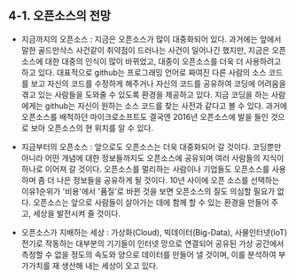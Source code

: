 ## 4-1. 오픈소스의 전망
* 지금까지의 오픈소스 : 지금은 오픈소스가 많이 대중화되어 있다. 과거에는 앞에서 말한 골드만삭스 사건같이 취약점이 드러나는 사건이 일어나긴 했지만, 지금은 오픈소스에 대한 대중의 인식이 많이 바뀌었고, 대중이 오픈소스를 더욱 더 사용하려고 하고 있다. 대표적으로 github는 프로그래밍 언어로 짜여진 다른 사람의 소스 코드를 보고 자신의 코드를 수정하게 해주거나 자신의 코드를 공유하여 코딩에 어려움을 겪고 있는 사람들을 도와줄 수 있도록 환경을 제공하고 있다. 지금 코딩을 하는 사람에게는 github는 자신이 원하는 소스 코드를 찾는 사전과 같다고 볼 수 있다. 과거에 오픈소스를 배척하던 마이크로소프트도 결국엔 2016년 오픈소스에 발을 들인 것으로 보아 오픈소스의 현 위치를 알 수 있다.

* 지금부터의 오픈소스 : 앞으로도 오픈소스는 더욱 대중화되어 갈 것이다. 코딩뿐만 아니라 어떤 개념에 대한 정보들까지도 오픈소스에 공유되며 여러 사람들의 지식이 하나로 이어져 갈 것이다. 오픈소스를 멀리하는 사람이나 기업들도 오픈소스를 사용하며 좀 더 나은 정보들을 공유하게 될 것이다. 10년 사이에 오픈 소스를 선택하는 이유1순위가 '비용'에서 '품질'로 바뀐 것을 보면 오픈소스의 질도 의심할 필요가 없다. 오픈소스는 앞으로 사람들이 살아가는 데에 함께 할 수 있는 환경을 만들어 주고, 세상을 발전시켜 줄 것이다.

* 오픈소스가 지배하는 세상 : 가상화(Cloud), 빅데이터(Big-Data), 사물인터넷(IoT)
전기로 작동하는 대부분의 기기들이 인터넷 망으로 연결되어 공유된 가상 공간에서 측정할 수 없을 정도의 속도와 양으로 데이터를 만들어 낼 것이며, 이를 분석하여 부가가치를 재 생산해 내는 세상이 오고 있다.
